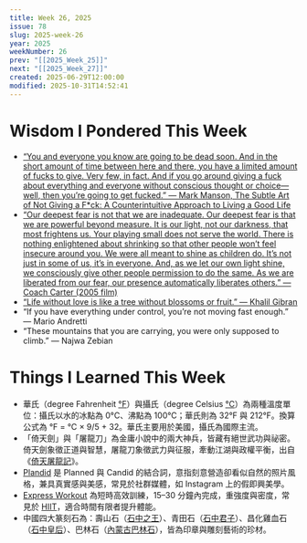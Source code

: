 ```yaml
---
title: Week 26, 2025
issue: 78
slug: 2025-week-26
year: 2025
weekNumber: 26
prev: "[[2025_Week_25]]"
next: "[[2025_Week_27]]"
created: 2025-06-29T12:00:00
modified: 2025-10-31T14:52:41
---
```


# Wisdom I Pondered This Week

* [“You and everyone you know are going to be dead soon. And in the short amount of time between here and there, you have a limited amount of fucks to give. Very few, in fact. And if you go around giving a fuck about everything and everyone without conscious thought or choice—well, then you’re going to get fucked.” ― Mark Manson, The Subtle Art of Not Giving a F\*ck: A Counterintuitive Approach to Living a Good Life](https://www.goodreads.com/work/quotes/48297245-the-subtle-art-of-not-giving-a-f-ck-a-counterintuitive-approach-to-livi)
* [“Our deepest fear is not that we are inadequate. Our deepest fear is that we are powerful beyond measure. It is our light, not our darkness, that most frightens us. Your playing small does not serve the world. There is nothing enlightened about shrinking so that other people won’t feel insecure around you. We were all meant to shine as children do. It’s not just in some of us, it’s in everyone. And, as we let our own light shine, we consciously give other people permission to do the same. As we are liberated from our fear, our presence automatically liberates others.” — Coach Carter (2005 film)](https://youtu.be/2_fDhqRk_Ro)
* [“Life without love is like a tree without blossoms or fruit.” — Khalil Gibran](https://www.brainyquote.com/quotes/khalil_gibran_100719)
* “If you have everything under control, you’re not moving fast enough.” — Mario Andretti
* “These mountains that you are carrying, you were only supposed to climb.” — Najwa Zebian

# Things I Learned This Week

* 華氏（degree Fahrenheit [°F](https://zh.wikipedia.org/wiki/%E8%8F%AF%E6%B0%8F%E6%BA%AB%E6%A8%99)）與攝氏（degree Celsius [°C](https://zh.wikipedia.org/wiki/%E6%94%9D%E6%B0%8F%E6%BA%AB%E6%A8%99)）為兩種溫度單位：攝氏以水的冰點為 0°C、沸點為 100°C；華氏則為 32°F 與 212°F。換算公式為 °F = °C × 9/5 + 32。華氏主要用於美國，攝氏為國際主流。
* 「倚天劍」與「屠龍刀」為金庸小說中的兩大神兵，皆藏有絕世武功與祕密。倚天劍象徵正道與智慧，屠龍刀象徵武力與征服，牽動江湖與政權平衡，出自《[倚天屠龍記](https://zh.wikipedia.org/wiki/%E5%80%9A%E5%A4%A9%E5%B1%A0%E9%BE%8D%E8%A8%98)》。
* [Plandid](https://en.wiktionary.org/wiki/plandid) 是 Planned 與 Candid 的結合詞，意指刻意營造卻看似自然的照片風格，兼具真實感與美感，常見於社群媒體，如 Instagram 上的假即興美學。
* [Express Workout](https://darebee.com/workouts/express-workout.html) 為短時高效訓練，15–30 分鐘內完成，重強度與密度，常見於 [HIIT](https://zh.wikipedia.org/wiki/%E9%AB%98%E5%BC%B7%E5%BA%A6%E9%96%93%E6%AD%87%E8%A8%93%E7%B7%B4)，適合時間有限者提升體能。
* 中國四大篆刻石為：壽山石（[石中之王](https://zh.wikipedia.org/wiki/%E5%A3%BD%E5%B1%B1%E7%9F%B3)）、青田石（[石中君子](https://zh.wikipedia.org/wiki/%E9%9D%92%E7%94%B0%E7%9F%B3)）、昌化雞血石（[石中皇后](https://zh.wikipedia.org/wiki/%E6%98%8C%E5%8C%96%E7%9F%B3)）、巴林石（[內蒙古巴林石](https://zh.wikipedia.org/wiki/%E5%B7%B4%E6%9E%97%E7%9F%B3)），皆為印章與雕刻藝術的珍材。
